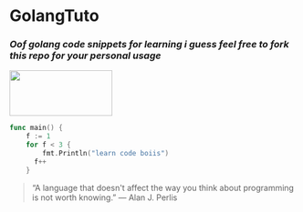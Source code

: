 # GolangTuto
### _Oof golang code snippets for learning i guess feel free to fork this repo for your personal usage_

 <img src="https://encrypted-tbn0.gstatic.com/images?q=tbn:ANd9GcToZ9xjrIQV7kZo7mWztjH4L1QF-qD9Wk0YKA&usqp=CAU" height="80" width="180">



```go
func main() {
	f := 1
	for f < 3 {
		fmt.Println("learn code boiis")
      f++
	}
```

> “A language that doesn't affect the way you think about programming is not worth knowing.”
― Alan J. Perlis
